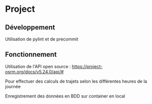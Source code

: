 # Project

## Développement

Utilisation de pylint et de precommit
## Fonctionnement

Utilisation de l'API open source : https://project-osrm.org/docs/v5.24.0/api/#

Pour effectuer des calculs de trajets selon les différentes heures de la journée

Enregistrement des données en BDD sur container en local


